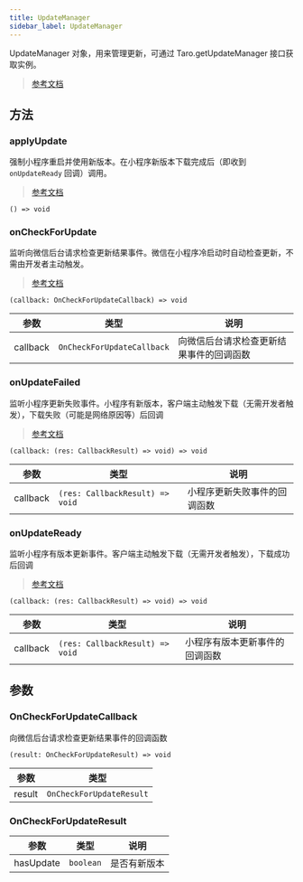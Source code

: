 ```yaml
---
title: UpdateManager
sidebar_label: UpdateManager
---
```


UpdateManager 对象，用来管理更新，可通过 Taro.getUpdateManager 接口获取实例。

> [参考文档](https://developers.weixin.qq.com/miniprogram/dev/api/base/update/UpdateManager.html)

## 方法

### applyUpdate

强制小程序重启并使用新版本。在小程序新版本下载完成后（即收到 `onUpdateReady` 回调）调用。

> [参考文档](https://developers.weixin.qq.com/miniprogram/dev/api/base/update/UpdateManager.applyUpdate.html)

```tsx
() => void
```

### onCheckForUpdate

监听向微信后台请求检查更新结果事件。微信在小程序冷启动时自动检查更新，不需由开发者主动触发。

> [参考文档](https://developers.weixin.qq.com/miniprogram/dev/api/base/update/UpdateManager.onCheckForUpdate.html)

```tsx
(callback: OnCheckForUpdateCallback) => void
```

| 参数 | 类型 | 说明 |
| --- | --- | --- |
| callback | `OnCheckForUpdateCallback` | 向微信后台请求检查更新结果事件的回调函数 |

### onUpdateFailed

监听小程序更新失败事件。小程序有新版本，客户端主动触发下载（无需开发者触发），下载失败（可能是网络原因等）后回调

> [参考文档](https://developers.weixin.qq.com/miniprogram/dev/api/base/update/UpdateManager.onUpdateFailed.html)

```tsx
(callback: (res: CallbackResult) => void) => void
```

| 参数 | 类型 | 说明 |
| --- | --- | --- |
| callback | `(res: CallbackResult) => void` | 小程序更新失败事件的回调函数 |

### onUpdateReady

监听小程序有版本更新事件。客户端主动触发下载（无需开发者触发），下载成功后回调

> [参考文档](https://developers.weixin.qq.com/miniprogram/dev/api/base/update/UpdateManager.onUpdateReady.html)

```tsx
(callback: (res: CallbackResult) => void) => void
```

| 参数 | 类型 | 说明 |
| --- | --- | --- |
| callback | `(res: CallbackResult) => void` | 小程序有版本更新事件的回调函数 |

## 参数

### OnCheckForUpdateCallback

向微信后台请求检查更新结果事件的回调函数

```tsx
(result: OnCheckForUpdateResult) => void
```

| 参数 | 类型 |
| --- | --- |
| result | `OnCheckForUpdateResult` |

### OnCheckForUpdateResult

| 参数 | 类型 | 说明 |
| --- | --- | --- |
| hasUpdate | `boolean` | 是否有新版本 |
